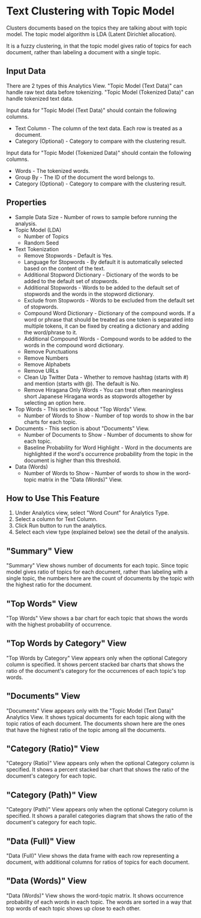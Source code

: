 # Text Clustering with Topic Model

Clusters documents based on the topics they are talking about with topic model. The topic model algorithm is LDA (Latent Dirichlet allocation).

It is a fuzzy clustering, in that the topic model gives ratio of topics for each document, rather than labeling a document with a single topic.

## Input Data

There are 2 types of this Analytics View.
"Topic Model (Text Data)" can handle raw text data before tokenizing.
"Topic Model (Tokenized Data)" can handle tokenized text data.

Input data for "Topic Model (Text Data)" should contain the following columns.

  * Text Column - The column of the text data. Each row is treated as a document.
  * Category (Optional) - Category to compare with the clustering result.

Input data for "Topic Model (Tokenized Data)" should contain the following columns.

  * Words - The tokenized words.
  * Group By - The ID of the document the word belongs to.
  * Category (Optional) - Category to compare with the clustering result.

## Properties

  * Sample Data Size - Number of rows to sample before running the analysis.
  * Topic Model (LDA)
    * Number of Topics
    * Random Seed
  * Text Tokenization
    * Remove Stopwords - Default is Yes.
    * Language for Stopwords - By default it is automatically selected based on the content of the text.
    * Additional Stopword Dictionary - Dictionary of the words to be added to the default set of stopwords.
    * Additional Stopwords - Words to be added to the default set of stopwords and the words in the stopword dictionary.
    * Exclude from Stopwords - Words to be excluded from the default set of stopwords.
    * Compound Word Dictionary - Dictionary of the compound words. If a word or phrase that should be treated as one token is separated into multiple tokens, it can be fixed by creating a dictionary and adding the word/phrase to it.
    * Additional Compound Words - Compound words to be added to the words in the compound word dictionary.
    * Remove Punctuations
    * Remove Numbers
    * Remove Alphabets
    * Remove URLs 
    * Clean Up Twitter Data - Whether to remove hashtag (starts with #) and mention (starts with @). The default is No.
    * Remove Hiragana Only Words - You can treat often meaningless short Japanese Hiragana words as stopwords altogether by selecting an option here.
  * Top Words - This section is about "Top Words" View.
    * Number of Words to Show - Number of top words to show in the bar charts for each topic.
  * Documents - This section is about "Documents" View.
    * Number of Documents to Show - Number of documents to show for each topic.
    * Baseline Probability for Word Highlight - Word in the documents are highlighted if the word's occurrence probability from the topic in the document is higher than this threshold.
  * Data (Words)
    * Number of Words to Show - Number of words to show in the word-topic matrix in the "Data (Words)" View.

## How to Use This Feature

1. Under Analytics view, select "Word Count" for Analytics Type.
2. Select a column for Text Column.
3. Click Run button to run the analytics.
4. Select each view type (explained below) see the detail of the analysis.

## "Summary" View

"Summary" View shows number of documents for each topic. Since topic model gives ratio of topics for each document, rather than labeling with a single topic, the numbers here are the count of documents by the topic with the highest ratio for the document.

## "Top Words" View

"Top Words" View shows a bar chart for each topic that shows the words with the highest probability of occurrence.

## "Top Words by Category" View

"Top Words by Category" View appears only when the optional Category column is specified.
It shows percent stacked bar charts that shows the ratio of the document's category for the occurrences of each topic's top words.

## "Documents" View

"Documents" View appears only with the "Topic Model (Text Data)" Analytics View.
It shows typical documents for each topic along with the topic ratios of each document. The documents shown here are the ones that have the highest ratio of the topic among all the documents.

## "Category (Ratio)" View

"Category (Ratio)" View appears only when the optional Category column is specified.
It shows a percent stacked bar chart that shows the ratio of the document's category for each topic.

## "Category (Path)" View

"Category (Path)" View appears only when the optional Category column is specified.
It shows a parallel categories diagram that shows the ratio of the document's category for each topic.

## "Data (Full)" View

"Data (Full)" View shows the data frame with each row representing a document, with additional columns for ratios of topics for each document.

## "Data (Words)" View

"Data (Words)" View shows the word-topic matrix. It shows occurrence probability of each words in each topic. The words are sorted in a way that top words of each topic shows up close to each other.
